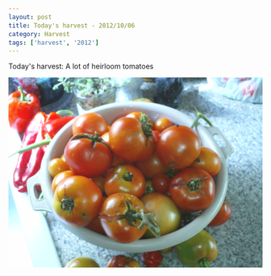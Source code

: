 ```yaml
---
layout: post
title: Today's harvest - 2012/10/06
category: Harvest
tags: ['harvest', '2012']
---
```


Today's harvest: A lot of heirloom tomatoes

![20121014 harvest](/img/harvest-20121006.jpg)